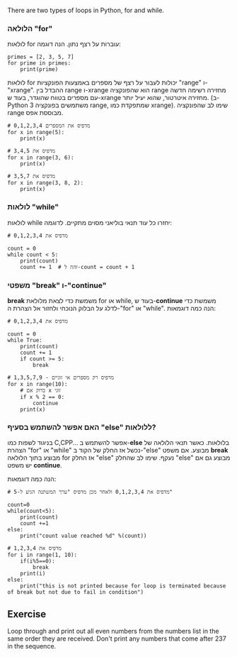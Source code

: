 There are two types of loops in Python, for and while.

### הלולאה "for"

לולאות for עוברות על רצף נתון. הנה דוגמה:

    primes = [2, 3, 5, 7]
    for prime in primes:
        print(prime)

לולאות for יכולות לעבור על רצף של מספרים באמצעות הפונקציות "range" ו-"xrange". ההבדל בין range ו-xrange הוא שהפונקציה range מחזירה רשימה חדשה עם מספרים בטווח שהוגדר, בעוד ש-xrange מחזירה איטרטור, שהוא יעיל יותר. (ב-Python 3 משתמשים בפונקציה range, שמתפקדת כמו xrange). שימו לב שהפונקציה range מבוססת אפס.

    # מדפיס את המספרים 0,1,2,3,4
    for x in range(5):
        print(x)

    # מדפיס את 3,4,5
    for x in range(3, 6):
        print(x)

    # מדפיס את 3,5,7
    for x in range(3, 8, 2):
        print(x)

### לולאות "while"

לולאות while יחזרו כל עוד תנאי בוליאני מסוים מתקיים. לדוגמה:

    # מדפיס את 0,1,2,3,4

    count = 0
    while count < 5:
        print(count)
        count += 1  # זהה ל-count = count + 1

### משפטי "break" ו-"continue"

**break** משמשת כדי לצאת מלולאת for או while, בעוד ש-**continue** משמשת כדי לדלג על הבלוק הנוכחי ולחזור אל הצהרת ה-"for" או "while". הנה כמה דוגמאות:

    # מדפיס את 0,1,2,3,4

    count = 0
    while True:
        print(count)
        count += 1
        if count >= 5:
            break

    # מדפיס רק מספרים אי זוגיים - 1,3,5,7,9
    for x in range(10):
        # בדוק אם x זוגי
        if x % 2 == 0:
            continue
        print(x)

### האם אפשר להשתמש בסעיף "else" ללולאות?

בניגוד לשפות כמו C,CPP... אפשר להשתמש ב-**else** בלולאות. כאשר תנאי הלולאה של הצהרת "for" או "while" נכשל אז החלק של הקוד ב-"else" מבוצע. אם משפט **break** מבוצע בתוך הלולאה for אז החלק "else" נעקף.
שימו לב שהחלק "else" מבוצע גם אם יש משפט **continue**.

הנה כמה דוגמאות:

    # מדפיס את 0,1,2,3,4 ולאחר מכן מדפיס "ערך המשתנה הגיע ל-5"

    count=0
    while(count<5):
        print(count)
        count +=1
    else:
        print("count value reached %d" %(count))

    # מדפיס את 1,2,3,4
    for i in range(1, 10):
        if(i%5==0):
            break
        print(i)
    else:
        print("this is not printed because for loop is terminated because of break but not due to fail in condition")

Exercise
--------

Loop through and print out all even numbers from the numbers list in the same order they are received. Don't print any numbers that come after 237 in the sequence.